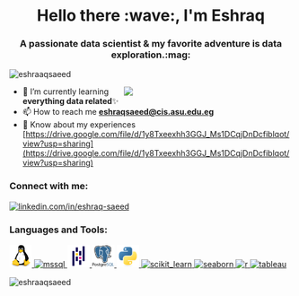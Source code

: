 <h1 align="center">Hello there :wave:, I'm Eshraq</h1>
<h3 align="center">A passionate data scientist & my favorite adventure is data exploration.:mag:</h3>

<p align="left"> <img src="https://komarev.com/ghpvc/?username=eshraaqsaeed&label=Profile%20views&color=0e75b6&style=flat" alt="eshraaqsaeed" /> </p>

<img align="right" src="https://media.giphy.com/media/uB86ZyWQsnFSGYe2sA/giphy.gif" width="300" />

- 🌱 I’m currently learning **everything data related**:sparkles:
- 📫 How to reach me **eshraqsaeed@cis.asu.edu.eg**
- 📄 Know about my experiences [https://drive.google.com/file/d/1y8Txeexhh3GGJ_Ms1DCqjDnDcfiblqot/view?usp=sharing](https://drive.google.com/file/d/1y8Txeexhh3GGJ_Ms1DCqjDnDcfiblqot/view?usp=sharing)

<h3 align="left">Connect with me:</h3>
<p align="left">
<a href="https://linkedin.com/in/linkedin.com/in/eshraq-saeed" target="blank"><img align="center" src="https://raw.githubusercontent.com/rahuldkjain/github-profile-readme-generator/master/src/images/icons/Social/linked-in-alt.svg" alt="linkedin.com/in/eshraq-saeed" height="30" width="40" /></a>
</p>

<h3 align="left">Languages and Tools:</h3>
<p align="left"> <a href="https://www.linux.org/" target="_blank" rel="noreferrer"> <img src="https://raw.githubusercontent.com/devicons/devicon/master/icons/linux/linux-original.svg" alt="linux" width="40" height="40"/> </a> <a href="https://www.microsoft.com/en-us/sql-server" target="_blank" rel="noreferrer"> <img src="https://www.svgrepo.com/show/303229/microsoft-sql-server-logo.svg" alt="mssql" width="40" height="40"/> </a> <a href="https://pandas.pydata.org/" target="_blank" rel="noreferrer"> <img src="https://raw.githubusercontent.com/devicons/devicon/2ae2a900d2f041da66e950e4d48052658d850630/icons/pandas/pandas-original.svg" alt="pandas" width="40" height="40"/> </a> <a href="https://www.postgresql.org" target="_blank" rel="noreferrer"> <img src="https://raw.githubusercontent.com/devicons/devicon/master/icons/postgresql/postgresql-original-wordmark.svg" alt="postgresql" width="40" height="40"/> </a> <a href="https://www.python.org" target="_blank" rel="noreferrer"> <img src="https://raw.githubusercontent.com/devicons/devicon/master/icons/python/python-original.svg" alt="python" width="40" height="40"/> </a> <a href="https://scikit-learn.org/" target="_blank" rel="noreferrer"> <img src="https://upload.wikimedia.org/wikipedia/commons/0/05/Scikit_learn_logo_small.svg" alt="scikit_learn" width="40" height="40"/> </a> <a href="https://seaborn.pydata.org/" target="_blank" rel="noreferrer"> <img src="https://seaborn.pydata.org/_images/logo-mark-lightbg.svg" alt="seaborn" width="40" height="40"/> </a> <a href="https://www.r-project.org/" target="_blank" rel="noreferrer"> <img src="https://www.r-project.org/logo/Rlogo.svg" alt="r" width="40" height="40"/> </a> <a href="https://www.tableau.com/" target="_blank" rel="noreferrer"> <img src="https://seeklogo.com/images/T/tableau-software-logo-F1CE2CA54A-seeklogo.com.png" alt="tableau" width="40" height="40"/> </a></p> 

<p><img align="center" src="https://github-readme-streak-stats.herokuapp.com/?user=eshraaqsaeed&" alt="eshraaqsaeed" /></p>
